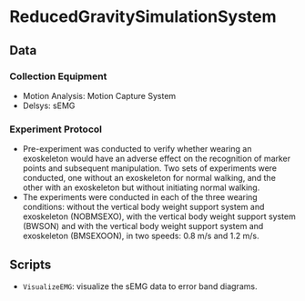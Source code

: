 # ReducedGravitySimulationSystem

## Data

### Collection Equipment

* Motion Analysis: Motion Capture System
* Delsys: sEMG

### Experiment Protocol

* Pre-experiment was conducted to verify whether wearing an exoskeleton would have an adverse effect on the recognition of marker points and subsequent manipulation. Two sets of experiments were conducted, one without an exoskeleton for normal walking, and the other with an exoskeleton but without initiating normal walking.
* The experiments were conducted in each of the three wearing conditions: without the vertical body weight support system and exoskeleton (NOBMSEXO), with the vertical body weight support system (BWSON) and with the vertical body weight support system and exoskeleton (BMSEXOON), in two speeds: 0.8 m/s and 1.2 m/s.

## Scripts

* `VisualizeEMG`: visualize the sEMG data to error band diagrams.
